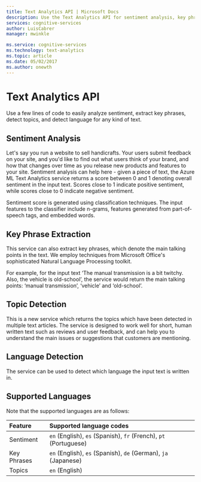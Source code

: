 ```yaml
---
title: Text Analytics API | Microsoft Docs
description: Use the Text Analytics API for sentiment analysis, key phrase extraction, topic detection for English text, and much more.
services: cognitive-services
author: LuisCabrer
manager: mwinkle

ms.service: cognitive-services
ms.technology: text-analytics
ms.topic: article
ms.date: 05/02/2017
ms.author: onewth
---
```


# Text Analytics API

Use a few lines of code to easily analyze sentiment, extract key phrases, detect topics, and detect language for any kind of text.

## Sentiment Analysis

Let's say you run a website to sell handicrafts. Your users submit feedback on your site, and you'd like to find out what users think of your brand, and how that changes over time as you release new products and features to your site. Sentiment analysis can help here - given a piece of text, the Azure ML Text Analytics service returns a score between 0 and 1 denoting overall sentiment in the input text. Scores close to 1 indicate positive sentiment, while scores close to 0 indicate negative sentiment.

Sentiment score is generated using classification techniques. The input features to the classifier include n-grams, features generated from part-of-speech tags, and embedded words. 

## Key Phrase Extraction

This service can also extract key phrases, which denote the main talking points in the text. We employ techniques from Microsoft Office's sophisticated Natural Language Processing toolkit.

For example, for the input text ‘The manual transmission is a bit twitchy. Also, the vehicle is old-school’, the service would return the main talking points: ‘manual transmission’, ‘vehicle’ and ‘old-school’.

## Topic Detection

This is a new service which returns the topics which have been detected in multiple text articles. The service is designed to work well for short, human written text such as reviews and user feedback, and can help you to understand the main issues or suggestions that customers are mentioning.

## Language Detection

The service can be used to detect which language the input text is written in.

## Supported Languages

Note that the supported languages are as follows:

| Feature | Supported language codes |
|:--- |:--- |
| Sentiment |`en` (English), `es` (Spanish), `fr` (French), `pt` (Portuguese) |
| Key Phrases |`en` (English), `es` (Spanish), `de` (German), `ja` (Japanese) |
| Topics |`en` (English) |
